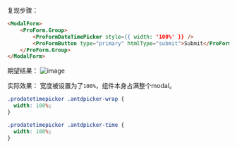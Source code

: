 复现步骤：

```html
<ModalForm>
    <ProForm.Group>
        <ProFormDateTimePicker style={{ width: '100%' }} />
        <ProFormButton type="primary" htmlType="submit">Submit</ProFormButton>
    </ProForm.Group>
</ModalForm>
```

期望结果：
![image](https://user-images.githubusercontent.com/12266907/191465091-71abee7c-7c92-4e84-9825-b024f4332f9e.png)

实际效果：
宽度被设置为了`100%`，组件本身占满整个modal。

```css
.prodatetimepicker .antdpicker-wrap {
  width: 100%;
}

.prodatetimepicker .antdpicker-time {
  width: 100%;
}
```
